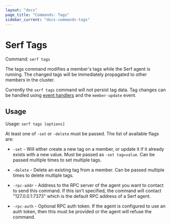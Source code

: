 ```yaml
---
layout: "docs"
page_title: "Commands: Tags"
sidebar_current: "docs-commands-tags"
---
```


# Serf Tags

Command: `serf tags`

The tags command modifies a member's tags while the Serf agent is running.
The changed tags will be immediately propagated to other members in the
cluster.

Currently the `serf tags` command will not persist tag data. Tag changes can be
handled using <a href="/intro/getting-started/event-handlers.html">event
handlers</a> and the `member-update` event.

## Usage

Usage: `serf tags [options]`

At least one of `-set` or `-delete` must be passed. The list of available
flags are:

* `-set` - Will either create a new tag on a member, or update it if it
  already exists with a new value. Must be passed as `-set tag=value`. Can
  be passed multiple times to set multiple tags.

* `-delete` - Delete an existing tag from a member. Can be passed multiple
  times to delete multiple tags.

* `-rpc-addr` - Address to the RPC server of the agent you want to contact
  to send this command. If this isn't specified, the command will contact
  "127.0.0.1:7373" which is the default RPC address of a Serf agent.

* `-rpc-auth` - Optional RPC auth token. If the agent is configured to use
  an auth token, then this must be provided or the agent will refuse the
  command.

